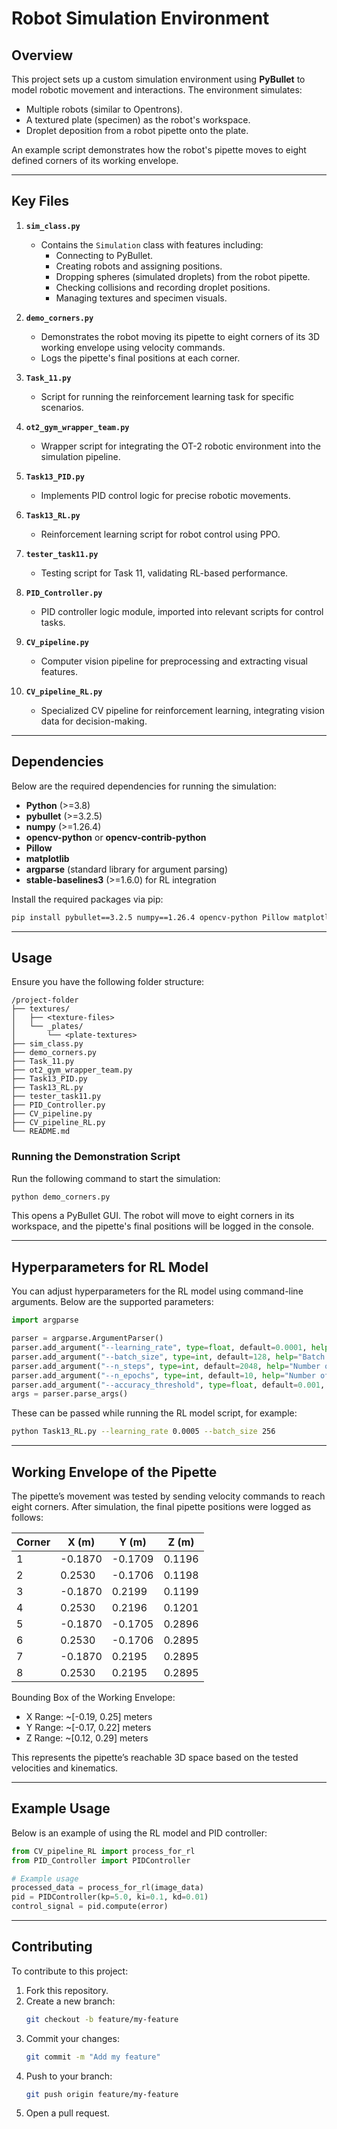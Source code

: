 # Robot Simulation Environment

## Overview

This project sets up a custom simulation environment using **PyBullet** to model robotic movement and interactions. The environment simulates:
- Multiple robots (similar to Opentrons).
- A textured plate (specimen) as the robot's workspace.
- Droplet deposition from a robot pipette onto the plate.

An example script demonstrates how the robot's pipette moves to eight defined corners of its working envelope.

---

## Key Files

1. **`sim_class.py`**  
   - Contains the `Simulation` class with features including:
     - Connecting to PyBullet.
     - Creating robots and assigning positions.
     - Dropping spheres (simulated droplets) from the robot pipette.
     - Checking collisions and recording droplet positions.
     - Managing textures and specimen visuals.

2. **`demo_corners.py`**  
   - Demonstrates the robot moving its pipette to eight corners of its 3D working envelope using velocity commands.
   - Logs the pipette's final positions at each corner.

3. **`Task_11.py`**  
   - Script for running the reinforcement learning task for specific scenarios.

4. **`ot2_gym_wrapper_team.py`**  
   - Wrapper script for integrating the OT-2 robotic environment into the simulation pipeline.

5. **`Task13_PID.py`**  
   - Implements PID control logic for precise robotic movements.

6. **`Task13_RL.py`**  
   - Reinforcement learning script for robot control using PPO.

7. **`tester_task11.py`**  
   - Testing script for Task 11, validating RL-based performance.

8. **`PID_Controller.py`**  
   - PID controller logic module, imported into relevant scripts for control tasks.

9. **`CV_pipeline.py`**  
   - Computer vision pipeline for preprocessing and extracting visual features.

10. **`CV_pipeline_RL.py`**  
    - Specialized CV pipeline for reinforcement learning, integrating vision data for decision-making.

---

## Dependencies

Below are the required dependencies for running the simulation:

- **Python** (>=3.8)
- **pybullet** (>=3.2.5)
- **numpy** (>=1.26.4)
- **opencv-python** or **opencv-contrib-python**
- **Pillow**
- **matplotlib**
- **argparse** (standard library for argument parsing)
- **stable-baselines3** (>=1.6.0) for RL integration

Install the required packages via pip:

```bash
pip install pybullet==3.2.5 numpy==1.26.4 opencv-python Pillow matplotlib stable-baselines3
```

---

## Usage

Ensure you have the following folder structure:

```
/project-folder
├── textures/
│   ├── <texture-files>
│   └── _plates/
│       └── <plate-textures>
├── sim_class.py
├── demo_corners.py
├── Task_11.py
├── ot2_gym_wrapper_team.py
├── Task13_PID.py
├── Task13_RL.py
├── tester_task11.py
├── PID_Controller.py
├── CV_pipeline.py
├── CV_pipeline_RL.py
└── README.md
```

### Running the Demonstration Script

Run the following command to start the simulation:

```bash
python demo_corners.py
```

This opens a PyBullet GUI. The robot will move to eight corners in its workspace, and the pipette's final positions will be logged in the console.

---

## Hyperparameters for RL Model

You can adjust hyperparameters for the RL model using command-line arguments. Below are the supported parameters:

```python
import argparse

parser = argparse.ArgumentParser()
parser.add_argument("--learning_rate", type=float, default=0.0001, help="Learning rate for PPO.")
parser.add_argument("--batch_size", type=int, default=128, help="Batch size for PPO.")
parser.add_argument("--n_steps", type=int, default=2048, help="Number of steps per rollout.")
parser.add_argument("--n_epochs", type=int, default=10, help="Number of PPO epochs.")
parser.add_argument("--accuracy_threshold", type=float, default=0.001, help="Accuracy threshold for task completion.")
args = parser.parse_args()
```

These can be passed while running the RL model script, for example:

```bash
python Task13_RL.py --learning_rate 0.0005 --batch_size 256
```

---

## Working Envelope of the Pipette

The pipette’s movement was tested by sending velocity commands to reach eight corners. After simulation, the final pipette positions were logged as follows:

| Corner | X (m)   | Y (m)   | Z (m)   |
|--------|---------|---------|---------|
| 1      | -0.1870 | -0.1709 | 0.1196  |
| 2      | 0.2530  | -0.1706 | 0.1198  |
| 3      | -0.1870 | 0.2199  | 0.1199  |
| 4      | 0.2530  | 0.2196  | 0.1201  |
| 5      | -0.1870 | -0.1705 | 0.2896  |
| 6      | 0.2530  | -0.1706 | 0.2895  |
| 7      | -0.1870 | 0.2195  | 0.2895  |
| 8      | 0.2530  | 0.2195  | 0.2895  |

Bounding Box of the Working Envelope:

- X Range: ~[-0.19, 0.25] meters
- Y Range: ~[-0.17, 0.22] meters
- Z Range: ~[0.12, 0.29] meters

This represents the pipette’s reachable 3D space based on the tested velocities and kinematics.

---

## Example Usage

Below is an example of using the RL model and PID controller:

```python
from CV_pipeline_RL import process_for_rl
from PID_Controller import PIDController

# Example usage
processed_data = process_for_rl(image_data)
pid = PIDController(kp=5.0, ki=0.1, kd=0.01)
control_signal = pid.compute(error)
```

---

## Contributing

To contribute to this project:

1. Fork this repository.
2. Create a new branch:
   ```bash
   git checkout -b feature/my-feature
   ```
3. Commit your changes:
   ```bash
   git commit -m "Add my feature"
   ```
4. Push to your branch:
   ```bash
   git push origin feature/my-feature
   ```
5. Open a pull request.
